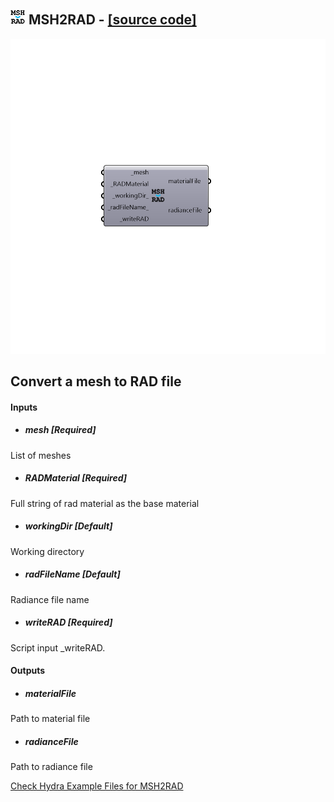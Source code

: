 ## ![](../../images/icons/MSH2RAD.png) MSH2RAD - [[source code]](https://github.com/ladybug-tools/honeybee-legacy/tree/master/src/Honeybee_MSH2RAD.py)

![](../../images/components/MSH2RAD.png)

Convert a mesh to RAD file
 -
 

#### Inputs
* ##### mesh [Required]
List of meshes
* ##### RADMaterial [Required]
Full string of rad material as the base material
* ##### workingDir [Default]
Working directory
* ##### radFileName [Default]
Radiance file name
* ##### writeRAD [Required]
Script input _writeRAD.

#### Outputs
* ##### materialFile
Path to material file
* ##### radianceFile
Path to radiance file


[Check Hydra Example Files for MSH2RAD](https://hydrashare.github.io/hydra/index.html?keywords=Honeybee_MSH2RAD)